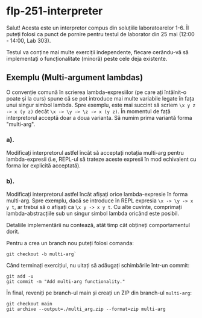 # flp-251-interpreter

Salut! Acesta este un interpretor compus din soluțiile laboratoarelor 1-6. Îl puteți folosi ca punct de pornire pentru testul de laborator din 25 mai (12:00 - 14:00, Lab 303).

Testul va conține mai multe exerciții independente, fiecare cerându-vă să implementați o funcționalitate (minoră) peste cele deja existente. 

## Exemplu (Multi-argument lambdas)

O convenție comună în scrierea lambda-expresiilor (pe care ați întâlnit-o poate și la curs) spune că se pot introduce mai multe variabile legate în fața unui singur simbol lambda. Spre exemplu, este mai succint să scriem `\x y z -> x (y z)` decât `\x -> \y -> \z -> x (y z)`. În momentul de față interpretorul acceptă doar a doua varianta. Să numim prima variantă forma "multi-arg".

### a).
Modificați interpretorul astfel încât să acceptați notația multi-arg pentru lambda-expresii (i.e, REPL-ul să trateze aceste expresii în mod echivalent cu forma lor explicită acceptată).

### b).
Modificați interpretorul astfel încât afișați orice lambda-expresie în forma multi-arg. Spre exemplu, dacă se introduce în REPL expresia `\x -> \y -> x y t`, ar trebui să o afișați ca `\x y -> x y t`.
Cu alte cuvinte, comprimați lambda-abstracțiile sub un singur simbol lambda oricând este posibil.

Detaliile implementării nu contează, atât timp cât obțineți comportamentul dorit. 

Pentru a crea un branch nou puteți folosi comanda:

```
git checkout -b multi-arg`
```

Când terminați exercițiul, nu uitați să adăugați schimbările într-un commit:

```
git add -u
git commit -m "Add multi-arg functionality."
```

În final, reveniți pe branch-ul main și creați un ZIP din branch-ul `multi-arg`:

```
git checkout main
git archive --output=./multi_arg.zip --format=zip multi-arg
```
